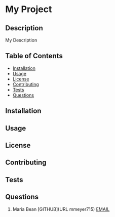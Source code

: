 
  # My Project

  
  
  ## Description
  My Description

  ## Table of Contents

  * [Installation](#installation)
  * [Usage](#usage)
  * [License](#license)
  * [Contributing](#contributing)
  * [Tests](#tests)
  * [Questions](#questions)
  
  ## Installation
  

  ## Usage
  

  ## License
  

  ## Contributing
  

  ## Tests
  
  
  ## Questions
  1. Maria Bean
  	[GITHUB](URL mmeyer715)
  	[EMAIL](mailto:mbean1216@icloud.com)
  
  